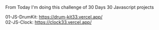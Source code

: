 From Today I'm doing this challenge of 30 Days 30 Javascript projects 

01-JS-DrumKit: https://drum-kit33.vercel.app/  
02-JS-Clock: https://clock33.vercel.app/  

